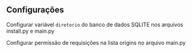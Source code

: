 ## Configurações

Configurar variável `diretorio` do banco de dados SQLITE nos arquivos install.py e main.py

Configurar permissão de requisições na lista origins no arquivo main.py
